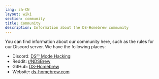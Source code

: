 ```yaml
---
lang: zh-CN
layout: wiki
section: community
title: Community
description: Information about the DS-Homebrew community
---
```


You can find information about our community here, such as the rules for our Discord server. We have the following places:
- Discord: [DS⁽ⁱ⁾ Mode Hacking](https://ds-homebrew.com/discord)
- Reddit: [r/NDSBrew](https://reddit.com/r/NDSBrew)
- GitHub: [DS-Homebrew](https://github.com/DS-Homebrew)
- Website: [ds-homebrew.com](https://ds-homebrew.com)
